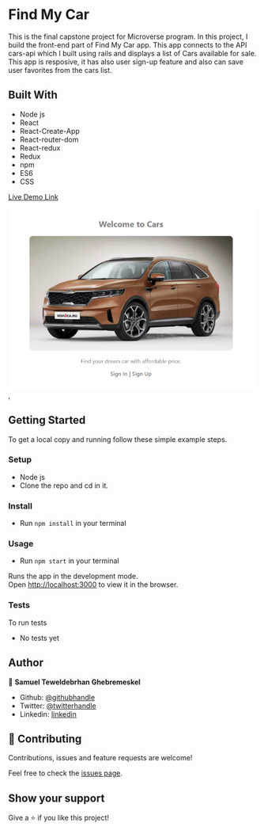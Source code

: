 # Find My Car 

This is the final capstone project for Microverse program. In this project, I build the front-end part of Find My Car app. This app connects to the API cars-api which I built using rails and displays a list of Cars available for sale. This app is resposive, it has also user sign-up feature and also can save user favorites from the cars list. 

## Built With
- Node js
- React
- React-Create-App
- React-router-dom
- React-redux
- Redux
- npm
- ES6
- CSS


[Live Demo Link](https://car-api-react.herokuapp.com/)


![screenshot 1](./src/imgs/Capture.png),

## Getting Started

To get a local copy and running follow these simple example steps.

### Setup

- Node js
- Clone the repo and cd in it.

### Install

- Run `npm install` in your terminal

### Usage

- Run `npm start` in your terminal

Runs the app in the development mode.<br />
Open [http://localhost:3000](http://localhost:3000) to view it in the browser.

### Tests

To run tests
- No tests yet

## Author

👤 **Samuel Teweldebrhan Ghebremeskel**

- Github: [@githubhandle](https://github.com/Samitti)
- Twitter: [@twitterhandle](https://twitter.com/Samuel63734232)
- Linkedin: [linkedin](https://www.linkedin.com/in/samuel-ghebremeskel-29685811a/)

## 🤝 Contributing

Contributions, issues and feature requests are welcome!

Feel free to check the [issues page](https://github.com/Samitti/Find-My-Car-Front-End/issues).

## Show your support

Give a ⭐️ if you like this project!
